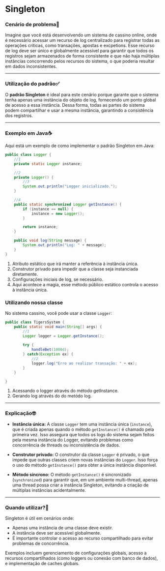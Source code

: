 # Singleton

### Cenário de problema🎰

Imagine que você está desenvolvendo um sistema de cassino online, onde é necessário acessar um recurso de log centralizado para registrar todas as operações críticas, como transações, apostas e excpetions. Esse recurso de log deve ser único e globalmente acessível para garantir que todos os registros sejam armazenados de forma consistente e que não haja múltiplas instâncias concorrendo pelos recursos do sistema, o que poderia resultar em dados inconsistentes.

---

### Utilização do padrão✅

O **padrão Singleton** é ideal para este cenário porque garante que o sistema tenha apenas uma instância do objeto de log, fornecendo um ponto global de acesso a essa instância. Dessa forma, todas as partes do sistema podem compartilhar e usar a mesma instância, garantindo a consistência dos registros.

---

### Exemplo em Java☕

Aqui está um exemplo de como implementar o padrão Singleton em Java:

```java
public class Logger {
    //1
    private static Logger instance;

    //2
    private Logger() {
        //3
        System.out.println("Logger inicializado.");
    }

    //4
    public static synchronized Logger getInstance() {
        if (instance == null) {
            instance = new Logger();
        }

        return instance;
    }

    public void log(String message) {
        System.out.println("Log: " + message);
    }
}
```

1. Atributo estático que irá manter a referência à instância única.
2. Construtor privado para impedir que a classe seja instanciada diretamente.
3. Configurações iniciais de log, se necessário.
4. Aqui acontece a magia, esse método público estático controla o acesso à instância única.

### Utilizando nossa classe

No sistema cassino, você pode usar a classe `Logger`:

```java
public class TigersSystem {
    public static void main(String[] args) {
        //1
        Logger logger = Logger.getInstance();
        
        try {
            handleBet(1000d);
        } catch(Exception ex) {
            //2
            logger.log("Erro ao realizar transação: " + ex);
        }
    }

}
```

1. Acessando o logger através do método getInstance.
2. Gerando log através do do metódo log.

---

### Explicação🤓

- **Instância única:** A classe `Logger` tem uma instância única (`instance`), que é criada apenas quando o método `getInstance()` é chamado pela primeira vez. Isso assegura que todos os logs do sistema sejam feitos pela mesma instância do Logger, evitando problemas como concorrência de threads ou inconsistência de dados.

- **Construtor privado:** O construtor da classe `Logger` é privado, o que impede que outras classes criem novas instâncias do `Logger`. Isso força o uso do método `getInstance()` para obter a única instância disponível.

- **Método síncrono:** O método `getInstance()` é sincronizado (`synchronized`) para garantir que, em um ambiente multi-thread, apenas uma thread possa criar a instância Singleton, evitando a criação de múltiplas instâncias acidentalmente.

---

### Quando utilizar?🤔

Singleton é útil em cenários onde:
- Apenas uma instância de uma classe deve existir.
- A instância deve ser acessível globalmente.
- É importante controlar o acesso ao recurso compartilhado para evitar problemas de concorrência.

Exemplos incluem gerenciamento de configurações globais, acesso a recursos compartilhados (como loggers ou conexão com banco de dados), e implementação de caches globais.